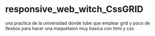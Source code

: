 # responsive_web_witch_CssGRID
una practica de la universidad donde tube que emplear grid y poco de flexbox para hacer una maquetaion muy basica con html y css
